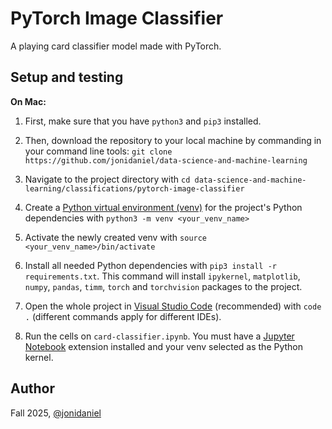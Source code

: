 # PyTorch Image Classifier

A playing card classifier model made with PyTorch.

## Setup and testing

**On Mac:**

1. First, make sure that you have `python3` and `pip3` installed.

2. Then, download the repository to your local machine by commanding in your command line tools: `git clone https://github.com/jonidaniel/data-science-and-machine-learning`

3. Navigate to the project directory with `cd data-science-and-machine-learning/classifications/pytorch-image-classifier`

4. Create a [Python virtual environment (venv)](https://docs.python.org/3/library/venv.html) for the project's Python dependencies with `python3 -m venv <your_venv_name>`

5. Activate the newly created venv with `source <your_venv_name>/bin/activate`

6. Install all needed Python dependencies with `pip3 install -r requirements.txt`. This command will install `ipykernel`, `matplotlib`, `numpy`, `pandas`, `timm`, `torch` and `torchvision` packages to the project.

7. Open the whole project in [Visual Studio Code](https://code.visualstudio.com/) (recommended) with `code .` (different commands apply for different IDEs).

8. Run the cells on `card-classifier.ipynb`. You must have a [Jupyter Notebook](https://jupyter.org/) extension installed and your venv selected as the Python kernel.

## Author

Fall 2025, [@jonidaniel](https://github.com/jonidaniel)
